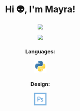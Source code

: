 <h1 align="center">Hi 👽, I'm Mayra!</h1>

<p align="center" height="150">
  <img src="https://github-readme-stats.vercel.app/api?username=mayyzena012&theme=midnight-purple&hide_border=true&include_all_commits=true&count_private=true"/>
</p>
<p height="100cm" align="center">
<img src="https://github-readme-stats.vercel.app/api/top-langs/?username=mayyzena012&theme=midnight-purple&hide_border=true&include_all_commits=true&count_private=true&layout=compact">
</p>



<h3 align="center">Languages:</h3>
<p align="center"> <a href="https://www.photoshop.com/en" target="_blank" rel="noreferrer"> 
    <img src="https://raw.githubusercontent.com/devicons/devicon/master/icons/python/python-original.svg" alt="python" width="40" height="40"/> </a> </p>

<h3 align="center">Design:</h3>
<p align="center" <a href="https://www.python.org" target="_blank" rel="noreferrer">
   <img src="https://raw.githubusercontent.com/devicons/devicon/master/icons/photoshop/photoshop-line.svg" alt="photoshop" width="40" height="40"/> </a>  
</p>

